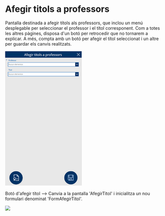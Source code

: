 # Afegir titols a professors

<p>Pantalla destinada a afegir títols als professors, que inclou un menú desplegable per seleccionar el professor i el títol corresponent. Com a totes les altres pàgines, disposa d'un botó per retrocedir que no tornarem a explicar. A més, compta amb un botó per afegir el títol seleccionat i un altre per guardar els canvis realitzats.</p>

![Afegir titols a professors](../.Images/powerapps/afegir_titols_profes.png)

<p>Botó d'afegir títol --> Canvia a la pantalla 'AfegirTitol' i inicialitza un nou formulari denominat 'FormAfegirTitol'.</p>

![](../.Images/powerapps/)

